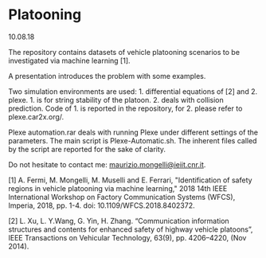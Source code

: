 # Platooning

10.08.18

The repository contains datasets of vehicle platooning scenarios to be investigated via machine learning [1]. 

A presentation introduces the problem with some examples. 

Two simulation environments are used: 1. differential equations of [2] and 2. plexe. 1. is for string stability of the platoon. 2. deals with collision prediction. Code of 1. is reported in the repository, for 2. please refer to plexe.car2x.org/.

Plexe automation.rar deals with running Plexe under different settings of the parameters. The main script is Plexe-Automatic.sh. The inherent files called by the script are reported for the sake of clarity.

Do not hesitate to contact me: maurizio.mongelli@ieiit.cnr.it.

[1] A. Fermi, M. Mongelli, M. Muselli and E. Ferrari, "Identification of safety regions in vehicle platooning via machine learning," 2018 14th IEEE International Workshop on Factory Communication Systems (WFCS), Imperia, 2018, pp. 1-4.
doi: 10.1109/WFCS.2018.8402372.

[2] L. Xu, L. Y.Wang, G. Yin, H. Zhang. “Communication information structures and contents for enhanced safety of highway vehicle platoons”, IEEE Transactions on Vehicular Technology, 63(9), pp. 4206–4220, (Nov 2014).
